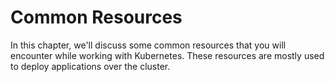 # Common Resources

In this chapter, we'll discuss some common resources that you will encounter while working with Kubernetes. These resources are mostly used to deploy applications over the cluster. 